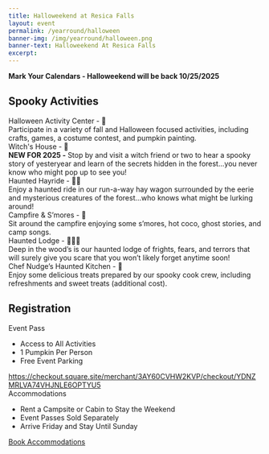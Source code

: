 ```yaml
---
title: Halloweekend at Resica Falls
layout: event
permalink: /yearround/halloween
banner-img: /img/yearround/halloween.png
banner-text: Halloweekend At Resica Falls
excerpt:
---
```


<style>
  .box-shadow { 
    box-shadow: 0 .25rem .75rem rgba(0, 0, 0, .05); 
  }
  .pricing-header {
    max-width: 720px;
  }
</style>

<div class="container">
  <!-- Activities -->
  <div class="row">
    <div class="col alert text-center alert-page alert-primary mb-0">
      <strong>Mark Your Calendars - Halloweekend will be back 10/25/2025</strong>
    </div>
  </div>
  <div class="row">
    <div class="col pb-3">
      <h2 class="text-center">Spooky Activities</h2>
    </div>
  </div>
  <div class="row">
    <div class="col-12 col-md-6 pb-3">
      <div class="subheader-text">Halloween Activity Center - 🎃</div>
      Participate in a variety of fall and Halloween focused activities, including crafts, games, a costume contest, and pumpkin painting.
    </div>
    <div class="col-12 col-md-6 pb-3">
      <div class="subheader-text">Witch's House - 🎃</div>
      <strong>NEW FOR 2025 -</strong> Stop by and visit a witch friend or two to hear a spooky story of yesteryear and learn of the secrets hidden in the forest...you never know who might pop up to see you!
    </div>
  </div>
  <div class="row">
    <div class="col-12 col-md-6 pb-3">
      <div class="subheader-text">Haunted Hayride - 🎃🎃</div>
      Enjoy a haunted ride in our run-a-way hay wagon surrounded by the eerie and mysterious creatures of the forest…who knows what might be lurking around!
    </div>
    <div class="col-12 col-md-6 pb-3">
      <div class="subheader-text">Campfire &amp; S’mores - 🎃</div>
      Sit around the campfire enjoying some s’mores, hot coco, ghost stories, and camp songs.
    </div>
  </div>
  <div class="row">
    <div class="col-12 col-md-6 pb-3">
      <div class="subheader-text">Haunted Lodge - 🎃🎃🎃</div>
      Deep in the wood’s is our haunted lodge of frights, fears, and terrors that will surely give you scare that you won’t likely forget anytime soon!
    </div>
    <div class="col-12 col-md-6 pb-3">
      <div class="subheader-text">Chef Nudge’s Haunted Kitchen - 🎃</div>
      Enjoy some delicious treats prepared by our spooky cook crew, including refreshments and sweet treats (additional cost).
    </div>
  </div>

  <!-- Registration -->
  <div class="row">
    <div class="col pb-3 mt-3">
      <h2 class="text-center">Registration</h2>
    </div>
  </div>
  <div class="row text-center">
    <div class="col-12 col-md-5 offset-md-1 pb-3">
      <div class="card">
        <div class="card-header">
          <div class="my-0 subheader-text">Event Pass</div>
        </div>
        <div class="card-body">
          <ul class="list-unstyled">
            <li>Access to All Activities</li>
            <li>1 Pumpkin Per Person</li>
            <li>Free Event Parking</li>
          </ul>
          <a href="#" class="btn btn-lg btn-block btn-primary">https://checkout.square.site/merchant/3AY60CVHW2KVP/checkout/YDNZMRLVA74VHJNLE6OPTYU5</a>
        </div>
      </div>
    </div>
    <div class="col-12 col-md-5 pb-3">
      <div class="card">
        <div class="card-header">
          <div class="my-0 subheader-text">Accommodations</div>
        </div>
        <div class="card-body">
          <ul class="list-unstyled">
            <li>Rent a Campsite or Cabin to Stay the Weekend</li>
            <li>Event Passes Sold Separately</li>
            <li>Arrive Friday and Stay Until Sunday</li>
          </ul>
          <a href="https://campreservation.com/525/Camps/416" class="btn btn-lg btn-block btn-primary">Book Accommodations</a>
        </div>
      </div>
    </div>
  </div>
</div>
